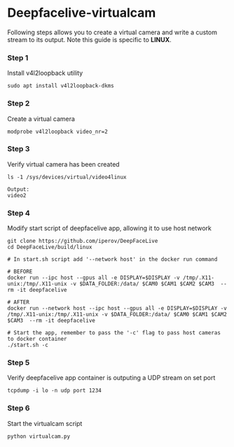 # Deepfacelive-virtualcam
Following steps allows you to create a virtual camera and write a custom stream to its output. Note this guide is specific to <b>LINUX</b>.

### Step 1

Install v4l2loopback utility
```
sudo apt install v4l2loopback-dkms
```


### Step 2

Create a virtual camera
```
modprobe v4l2loopback video_nr=2
```



### Step 3

Verify virtual camera has been created
```
ls -1 /sys/devices/virtual/video4linux

Output:
video2
```


### Step 4

Modify start script of deepfacelive app, allowing it to use host network
```
git clone https://github.com/iperov/DeepFaceLive
cd DeepFaceLive/build/linux

# In start.sh script add '--network host' in the docker run command

# BEFORE
docker run --ipc host --gpus all -e DISPLAY=$DISPLAY -v /tmp/.X11-unix:/tmp/.X11-unix -v $DATA_FOLDER:/data/ $CAM0 $CAM1 $CAM2 $CAM3  --rm -it deepfacelive

# AFTER
docker run --network host --ipc host --gpus all -e DISPLAY=$DISPLAY -v /tmp/.X11-unix:/tmp/.X11-unix -v $DATA_FOLDER:/data/ $CAM0 $CAM1 $CAM2 $CAM3  --rm -it deepfacelive

# Start the app, remember to pass the '-c' flag to pass host cameras to docker container
./start.sh -c
```



### Step 5

Verify deepfacelive app container is outputing a UDP stream on set port
```
tcpdump -i lo -n udp port 1234
```



### Step 6

Start the virtualcam script
```
python virtualcam.py
```

